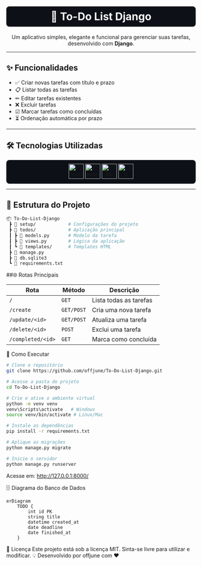 <h1 align="center" style="color:#f5f5f5;background-color:#0d1117;padding:10px;border-radius:8px;">📝 To-Do List Django</h1>

<p align="center">
  Um aplicativo simples, elegante e funcional para gerenciar suas tarefas, desenvolvido com <strong>Django</strong>.
</p>

---

## ✨ Funcionalidades

- ✅ Criar novas tarefas com título e prazo  
- 📋 Listar todas as tarefas  
- ✏ Editar tarefas existentes  
- ❌ Excluir tarefas  
- ☑ Marcar tarefas como concluídas  
- ⏳ Ordenação automática por prazo

---

## 🛠 Tecnologias Utilizadas

<div align="center" style="background-color:#0d1117;padding:10px;border-radius:8px;">
  <img src="https://cdn.jsdelivr.net/gh/devicons/devicon/icons/python/python-original.svg" height="40" alt="Python"/>
  <img src="https://cdn.jsdelivr.net/gh/devicons/devicon/icons/django/django-plain.svg" height="40" alt="Django"/>
  <img src="https://cdn.jsdelivr.net/gh/devicons/devicon/icons/html5/html5-original.svg" height="40" alt="HTML"/>
  <img src="https://cdn.jsdelivr.net/gh/devicons/devicon/icons/css3/css3-original.svg" height="40" alt="CSS"/>
</div>

---

## 📂 Estrutura do Projeto

```bash
📦 To-Do-List-Django
 ┣ 📂 setup/            # Configurações do projeto
 ┣ 📂 todos/            # Aplicação principal
 ┃ ┣ 📜 models.py       # Modelo da tarefa
 ┃ ┣ 📜 views.py        # Lógica da aplicação
 ┃ ┗ 📂 templates/      # Templates HTML
 ┣ 📜 manage.py
 ┣ 📜 db.sqlite3
 ┗ 📜 requirements.txt
```
##🌐 Rotas Principais

| Rota              | Método     | Descrição              |
| ----------------- | ---------- | ---------------------- |
| `/`               | `GET`      | Lista todas as tarefas |
| `/create`         | `GET/POST` | Cria uma nova tarefa   |
| `/update/<id>`    | `GET/POST` | Atualiza uma tarefa    |
| `/delete/<id>`    | `POST`     | Exclui uma tarefa      |
| `/completed/<id>` | `GET`      | Marca como concluída   |


🚀 Como Executar
```bash
# Clone o repositório
git clone https://github.com/offjune/To-Do-List-Django.git

# Acesse a pasta do projeto
cd To-Do-List-Django

# Crie e ative o ambiente virtual
python -m venv venv
venv\Scripts\activate   # Windows
source venv/bin/activate # Linux/Mac

# Instale as dependências
pip install -r requirements.txt

# Aplique as migrações
python manage.py migrate

# Inicie o servidor
python manage.py runserver
```
Acesse em: http://127.0.0.1:8000/

🗄 Diagrama do Banco de Dados
```mermaid
erDiagram
    TODO {
        int id PK
        string title
        datetime created_at
        date deadline
        date finished_at
    }
````
📜 Licença
Este projeto está sob a licença MIT. Sinta-se livre para utilizar e modificar.
💡 Desenvolvido por offjune com ❤️
